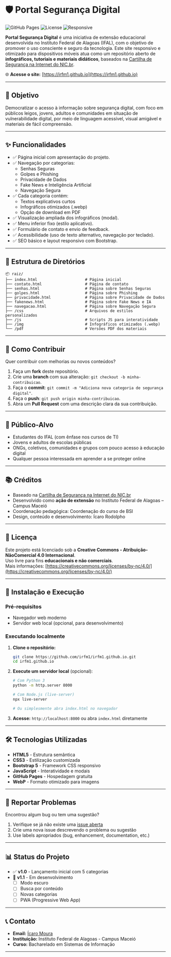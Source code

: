 # 🛡️ Portal Segurança Digital

![GitHub Pages](https://img.shields.io/badge/GitHub%20Pages-Deployed-brightgreen)
![License](https://img.shields.io/badge/License-CC%20BY--NC%204.0-blue)
![Responsive](https://img.shields.io/badge/Responsive-Yes-green)

**Portal Segurança Digital** é uma iniciativa de extensão educacional desenvolvida no Instituto Federal de Alagoas (IFAL), com o objetivo de promover o uso consciente e seguro da tecnologia. Este site responsivo e otimizado para dispositivos móveis atua como um repositório aberto de **infográficos, tutoriais e materiais didáticos**, baseados na [Cartilha de Segurança na Internet do NIC.br](https://cartilha.cert.br/).

🌐 **Acesse o site:** [https://irfm1.github.io](https://irfm1.github.io)

---

## 🎯 Objetivo

Democratizar o acesso à informação sobre segurança digital, com foco em públicos leigos, jovens, adultos e comunidades em situação de vulnerabilidade digital, por meio de linguagem acessível, visual amigável e materiais de fácil compreensão.

---

## ✨ Funcionalidades

- ✅ Página inicial com apresentação do projeto.
- ✅ Navegação por categorias:
  - Senhas Seguras
  - Golpes e Phishing
  - Privacidade de Dados
  - Fake News e Inteligência Artificial
  - Navegação Segura
- ✅ Cada categoria contém:
  - Textos explicativos curtos
  - Infográficos otimizados (.webp)
  - Opção de download em PDF
- ✅ Visualização ampliada dos infográficos (modal).
- ✅ Menu inferior fixo (estilo aplicativo).
- ✅ Formulário de contato e envio de feedback.
- ✅ Acessibilidade (uso de texto alternativo, navegação por teclado).
- ✅ SEO básico e layout responsivo com Bootstrap.

---

## 📁 Estrutura de Diretórios

```
📦 raiz/
├── index.html                     # Página inicial
├── contato.html                   # Página de contato
├── senhas.html                    # Página sobre Senhas Seguras
├── golpes.html                    # Página sobre Phishing
├── privacidade.html               # Página sobre Privacidade de Dados
├── fakenews.html                  # Página sobre Fake News e IA
├── navegacao.html                 # Página sobre Navegação Segura
├── /css                           # Arquivos de estilos personalizados
├── /js                            # Scripts JS para interatividade
├── /img                           # Infográficos otimizados (.webp)
└── /pdf                           # Versões PDF dos materiais
```

---

## 🤝 Como Contribuir

Quer contribuir com melhorias ou novos conteúdos?

1. Faça um **fork** deste repositório.
2. Crie uma **branch** com sua alteração: `git checkout -b minha-contribuicao`.
3. Faça o **commit**: `git commit -m "Adiciona nova categoria de segurança digital"`.
4. Faça o **push**: `git push origin minha-contribuicao`.
5. Abra um **Pull Request** com uma descrição clara da sua contribuição.

---

## 👥 Público-Alvo

- Estudantes do IFAL (com ênfase nos cursos de TI)
- Jovens e adultos de escolas públicas
- ONGs, coletivos, comunidades e grupos com pouco acesso à educação digital
- Qualquer pessoa interessada em aprender a se proteger online

---

## 📚 Créditos

- Baseado na [Cartilha de Segurança na Internet do NIC.br](https://cartilha.cert.br/)
- Desenvolvido como **ação de extensão** no Instituto Federal de Alagoas – Campus Maceió
- Coordenação pedagógica: Coordenação do curso de BSI
- Design, conteúdo e desenvolvimento: Ícaro Rodolpho

---

## 📜 Licença

Este projeto está licenciado sob a **Creative Commons - Atribuição-NãoComercial 4.0 Internacional**.  
Uso livre para fins **educacionais e não comerciais**.  
Mais informações: [https://creativecommons.org/licenses/by-nc/4.0/](https://creativecommons.org/licenses/by-nc/4.0/)

---

## 🚀 Instalação e Execução

### Pré-requisitos
- Navegador web moderno
- Servidor web local (opcional, para desenvolvimento)

### Executando localmente

1. **Clone o repositório:**
   ```bash
   git clone https://github.com/irfm1/irfm1.github.io.git
   cd irfm1.github.io
   ```

2. **Execute um servidor local** (opcional):
   ```bash
   # Com Python 3
   python -m http.server 8000
   
   # Com Node.js (live-server)
   npx live-server
   
   # Ou simplesmente abra index.html no navegador
   ```

3. **Acesse:** `http://localhost:8000` ou abra `index.html` diretamente

---

## 🛠️ Tecnologias Utilizadas

- **HTML5** - Estrutura semântica
- **CSS3** - Estilização customizada
- **Bootstrap 5** - Framework CSS responsivo
- **JavaScript** - Interatividade e modais
- **GitHub Pages** - Hospedagem gratuita
- **WebP** - Formato otimizado para imagens

---

## 🐛 Reportar Problemas

Encontrou algum bug ou tem uma sugestão? 

1. Verifique se já não existe uma [issue aberta](https://github.com/irfm1/irfm1.github.io/issues)
2. Crie uma nova issue descrevendo o problema ou sugestão
3. Use labels apropriados (bug, enhancement, documentation, etc.)

---

## 📊 Status do Projeto

- ✅ **v1.0** - Lançamento inicial com 5 categorias
- 🔄 **v1.1** - Em desenvolvimento
  - [ ] Modo escuro
  - [ ] Busca por conteúdo
  - [ ] Novas categorias
  - [ ] PWA (Progressive Web App)

---

## 📞 Contato

- **Email:** [Ícaro Moura](mailto:irfm1@aluno.ifal.edu.br)
- **Instituição:** Instituto Federal de Alagoas - Campus Maceió
- **Curso:** Bacharelado em Sistemas de Informação

---

